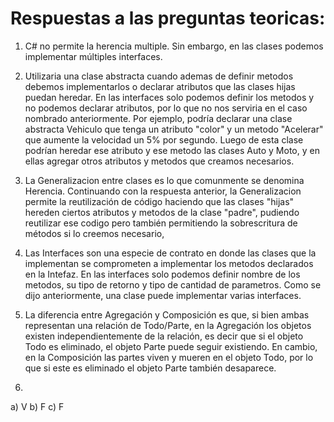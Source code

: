 # Respuestas a las preguntas teoricas:

1) C# no permite la herencia multiple. Sin embargo, en las clases podemos implementar múltiples interfaces.

2) Utilizaria una clase abstracta cuando ademas de definir metodos debemos implementarlos o declarar atributos que las clases hijas puedan heredar. En las interfaces solo podemos definir los metodos y no podemos declarar atributos, por lo que no nos serviria en el caso nombrado anteriormente. Por ejemplo, podría declarar una clase abstracta Vehiculo que tenga un atributo "color" y un metodo "Acelerar" que aumente la velocidad un 5% por segundo. Luego de esta clase podrían heredar ese atributo y ese metodo las clases Auto y Moto, y en ellas agregar otros atributos y metodos que creamos necesarios.

3) La Generalizacion entre clases es lo que comunmente se denomina Herencia. Continuando con la respuesta anterior, la Generalizacion permite la reutilización de código haciendo que las clases "hijas" hereden ciertos atributos y metodos de la clase "padre", pudiendo reutilizar ese codigo pero también permitiendo la sobrescritura de métodos si lo creemos necesario,

4) Las Interfaces son una especie de contrato en donde las clases que la implementan se comprometen a implementar los metodos declarados en la Intefaz. En las interfaces solo podemos definir nombre de los metodos, su tipo de retorno y tipo de cantidad de parametros. Como se dijo anteriormente, una clase puede implementar varias interfaces.

5) La diferencia entre Agregación y Composición es que, si bien ambas representan una relación de Todo/Parte, en la Agregación los objetos existen independientemente de la relación, es decir que si el objeto Todo es eliminado, el objeto Parte puede seguir existiendo. En cambio, en la Composición las partes viven y mueren en el objeto Todo, por lo que si este es eliminado el objeto Parte también desaparece.

6)
a) V
b) F
c) F
